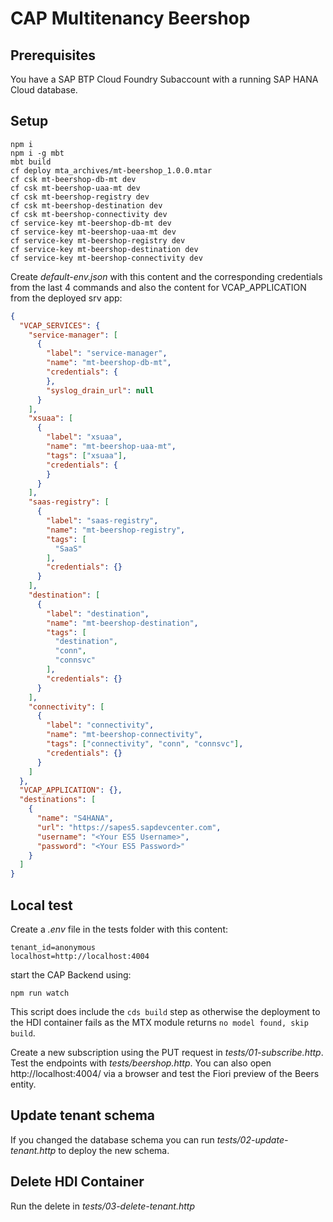 # CAP Multitenancy Beershop

## Prerequisites

You have a SAP BTP Cloud Foundry Subaccount with a running SAP HANA Cloud database.

## Setup

```
npm i
npm i -g mbt
mbt build
cf deploy mta_archives/mt-beershop_1.0.0.mtar
cf csk mt-beershop-db-mt dev
cf csk mt-beershop-uaa-mt dev
cf csk mt-beershop-registry dev
cf csk mt-beershop-destination dev
cf csk mt-beershop-connectivity dev
cf service-key mt-beershop-db-mt dev
cf service-key mt-beershop-uaa-mt dev
cf service-key mt-beershop-registry dev
cf service-key mt-beershop-destination dev
cf service-key mt-beershop-connectivity dev
```

Create _default-env.json_ with this content and the corresponding credentials from the last 4 commands and also the content for VCAP_APPLICATION from the deployed srv app:

```JSON
{
  "VCAP_SERVICES": {
    "service-manager": [
      {
        "label": "service-manager",
        "name": "mt-beershop-db-mt",
        "credentials": {
        },
        "syslog_drain_url": null
      }
    ],
    "xsuaa": [
      {
        "label": "xsuaa",
        "name": "mt-beershop-uaa-mt",
        "tags": ["xsuaa"],
        "credentials": {
        }
      }
    ],
    "saas-registry": [
      {
        "label": "saas-registry",
        "name": "mt-beershop-registry",
        "tags": [
          "SaaS"
        ],
        "credentials": {}
      }
    ],
    "destination": [
      {
        "label": "destination",
        "name": "mt-beershop-destination",
        "tags": [
          "destination",
          "conn",
          "connsvc"
        ],
        "credentials": {}
      }
    ],
    "connectivity": [
      {
        "label": "connectivity",
        "name": "mt-beershop-connectivity",
        "tags": ["connectivity", "conn", "connsvc"],
        "credentials": {}
      }
    ]
  },
  "VCAP_APPLICATION": {},
  "destinations": [
    {
      "name": "S4HANA",
      "url": "https://sapes5.sapdevcenter.com",
      "username": "<Your ES5 Username>",
      "password": "<Your ES5 Password>"
    }
  ]
}
```

## Local test

Create a _.env_ file in the tests folder with this content:

```
tenant_id=anonymous
localhost=http://localhost:4004
```

start the CAP Backend using:

```
npm run watch
```

This script does include the `cds build` step as otherwise the deployment to the HDI container fails as the MTX module returns `no model found, skip build`.

Create a new subscription using the PUT request in _tests/01-subscribe.http_. Test the endpoints with _tests/beershop.http_. You can also open http://localhost:4004/ via a browser and test the Fiori preview of the Beers entity.

## Update tenant schema

If you changed the database schema you can run _tests/02-update-tenant.http_ to deploy the new schema.

## Delete HDI Container

Run the delete in _tests/03-delete-tenant.http_
